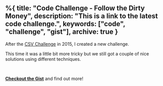 %{
  title: "Code Challenge - Follow the Dirty Money",
  description: "This is a link to the latest code challenge.",
  keywords: ["code", "challenge", "gist"],
  archive: true
}
---

<!--more-->


After the [CSV Challenge](/csv-challenge) in 2015, I created a new challenge.

This time it was a little bit more tricky but we still got a couple of nice solutions using different techniques.

<br>

**[Checkout the Gist](/dirtymoney)** and find out more!

